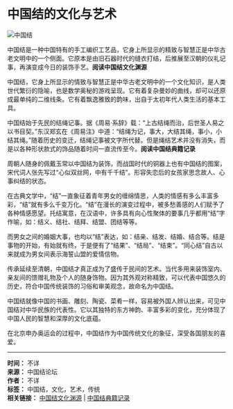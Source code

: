 # 中国结的文化与艺术

![中国结](https://bbs.zhongguojie.org/data/attachment/block/a7/a71f3ae1f76ffe0aad1ee329b9efd3be.jpg)

中国结是一种中国特有的手工编织工艺品，它身上所显示的精致与智慧正是中华古老文明中的一个侧面。它原本是由旧石器时代的缝衣打结，后推展至汉朝的仪礼记事，再演变成今日的装饰手艺。**阅读中国结文化渊源**

中国结，它身上所显示的情致与智慧正是中华古老文明中的一个文化知识，是人类世代繁衍的隐喻，也是数学奥秘的游戏呈现。它有着复杂曼妙的曲线，却可以还原成最单纯的二维线条。它有着飘逸雅致的韵味，出自于太初年代人类生活的基本工具。

中国结始于先民的结绳记事。据《周易·系辞》载：“上古结绳而治，后世圣人易之以书目契。”东汉郑玄在《周易注》中道：“结绳为记，事大，大结其绳，事小，小结其绳。”随着历史的变迁，结绳记事被文字所代替。但是绳结艺术并没有消失，而是以各种形状款式的饰品随着时间一直流传至今。**阅读中国结典籍记录**

周朝人随身的佩戴玉常以中国结为装饰，而战国时代的铜器上也有中国结的图案，宋代词人张先写过“心似双丝网，中有千千结”。形容失恋后的女孩家思念故人、心事纠结的状态。

在古典文学中，“结”一直象征着青年男女的缠绵情思，人类的情感有多么丰富多彩，“结”就有多么千变万化。“结”在漫长的演变过程中，被多愁善感的人们赋予了各种情感愿望。托结寓意，在汉语中，许多具有向心性聚体的要事几乎都用“结”字作喻，如：结义、结社、结拜、结盟、团结等等。

而男女之间的婚姻大事，也均以“结”表达，如：结亲、结发、结婚、结合等。结是事物的开始，有始就有终，于是便有了“结果”、“结局”、“结束”。“同心结”自古以来就成为男女间表示海誓山盟的爱情信物。

传承延续至清朝，中国结才真正成为了盛传于民间的艺术。当代多用来装饰室内、亲友间的馈赠礼物及个人的随身饰物。因为其外观对称精致，可以代表中国悠久的历史，符合中国传统装饰的习俗和审美观念，故命名为中国结。

中国结就像中国的书画、雕刻、陶瓷、菜肴一样，容易被外国人辨认出来，可见中国结对中华民族的代表性。它以其独特的东方神韵、丰富多彩的变化，充分体现了中国人民的智慧和深厚的文化底蕴。

在北京申办奥运会的过程中，中国结作为中国传统文化的象征，深受各国朋友的喜爱。

---

**时间：** 不详  
**来源：** 中国结论坛  
**作者：** 不详  
**标签：** 中国结，文化，艺术，传统  
**相关链接：** [中国结文化渊源](https://bbs.zhongguojie.org/forum.php?mod=forumdisplay&fid=46&filter=typeid&typeid=175) | [中国结典籍记录](https://bbs.zhongguojie.org/forum.php?mod=forumdisplay&fid=46&filter=typeid&typeid=178)